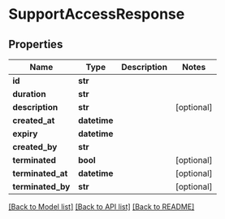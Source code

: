 # SupportAccessResponse


## Properties
Name | Type | Description | Notes
------------ | ------------- | ------------- | -------------
**id** | **str** |  | 
**duration** | **str** |  | 
**description** | **str** |  | [optional] 
**created_at** | **datetime** |  | 
**expiry** | **datetime** |  | 
**created_by** | **str** |  | 
**terminated** | **bool** |  | [optional] 
**terminated_at** | **datetime** |  | [optional] 
**terminated_by** | **str** |  | [optional] 

[[Back to Model list]](../README.md#documentation-for-models) [[Back to API list]](../README.md#documentation-for-api-endpoints) [[Back to README]](../README.md)


